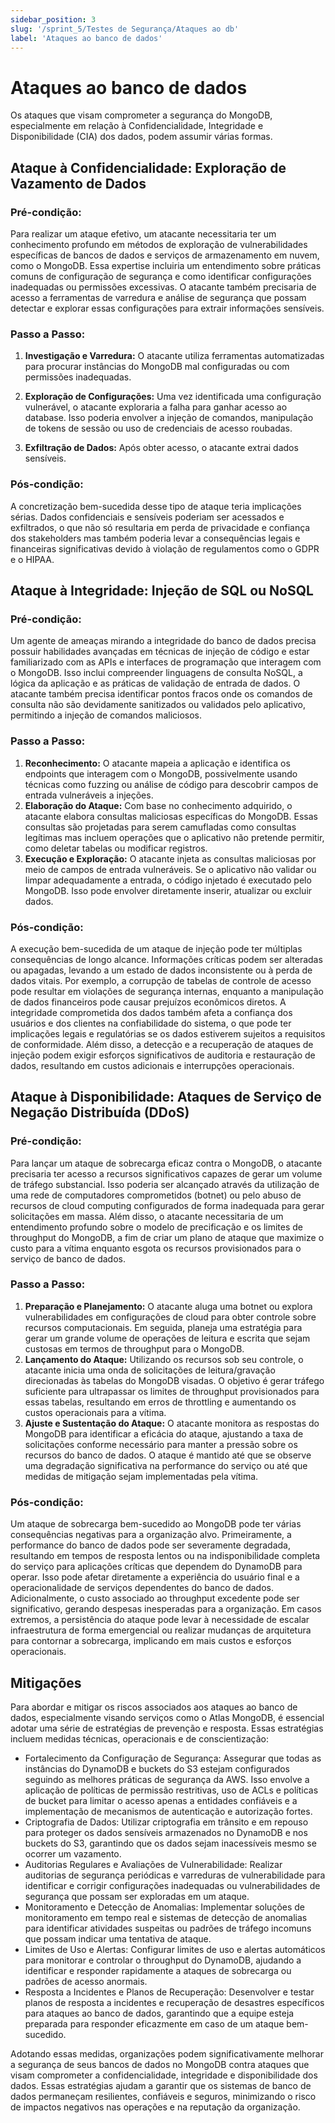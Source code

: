 ```yaml
---
sidebar_position: 3
slug: '/sprint_5/Testes de Segurança/Ataques ao db'
label: 'Ataques ao banco de dados'
---
```


# Ataques ao banco de dados

Os ataques que visam comprometer a segurança do MongoDB, especialmente em relação à Confidencialidade, Integridade e Disponibilidade (CIA) dos dados, podem assumir várias formas.

## Ataque à Confidencialidade: Exploração de Vazamento de Dados

### Pré-condição:
Para realizar um ataque efetivo, um atacante necessitaria ter um conhecimento profundo em métodos de exploração de vulnerabilidades específicas de bancos de dados e serviços de armazenamento em nuvem, como o MongoDB. Essa expertise incluiria um entendimento sobre práticas comuns de configuração de segurança e como identificar configurações inadequadas ou permissões excessivas. O atacante também precisaria de acesso a ferramentas de varredura e análise de segurança que possam detectar e explorar essas configurações para extrair informações sensíveis.

### Passo a Passo:
1. **Investigação e Varredura:** O atacante utiliza ferramentas automatizadas para procurar instâncias do MongoDB mal configuradas ou com permissões inadequadas.

2. **Exploração de Configurações:** Uma vez identificada uma configuração vulnerável, o atacante exploraria a falha para ganhar acesso ao database. Isso poderia envolver a injeção de comandos, manipulação de tokens de sessão ou uso de credenciais de acesso roubadas.

3. **Exfiltração de Dados:** Após obter acesso, o atacante extrai dados sensíveis.

### Pós-condição:
A concretização bem-sucedida desse tipo de ataque teria implicações sérias. Dados confidenciais e sensíveis poderiam ser acessados e exfiltrados, o que não só resultaria em perda de privacidade e confiança dos stakeholders mas também poderia levar a consequências legais e financeiras significativas devido à violação de regulamentos como o GDPR e o HIPAA.

## Ataque à Integridade: Injeção de SQL ou NoSQL

### Pré-condição:
Um agente de ameaças mirando a integridade do banco de dados precisa possuir habilidades avançadas em técnicas de injeção de código e estar familiarizado com as APIs e interfaces de programação que interagem com o MongoDB. Isso inclui compreender linguagens de consulta NoSQL, a lógica da aplicação e as práticas de validação de entrada de dados. O atacante também precisa identificar pontos fracos onde os comandos de consulta não são devidamente sanitizados ou validados pelo aplicativo, permitindo a injeção de comandos maliciosos.

### Passo a Passo:
1. **Reconhecimento:** O atacante mapeia a aplicação e identifica os endpoints que interagem com o MongoDB, possivelmente usando técnicas como fuzzing ou análise de código para descobrir campos de entrada vulneráveis a injeções.
2. **Elaboração do Ataque:** Com base no conhecimento adquirido, o atacante elabora consultas maliciosas específicas do MongoDB. Essas consultas são projetadas para serem camufladas como consultas legítimas mas incluem operações que o aplicativo não pretende permitir, como deletar tabelas ou modificar registros.
3. **Execução e Exploração:** O atacante injeta as consultas maliciosas por meio de campos de entrada vulneráveis. Se o aplicativo não validar ou limpar adequadamente a entrada, o código injetado é executado pelo MongoDB. Isso pode envolver diretamente inserir, atualizar ou excluir dados.

### Pós-condição:
A execução bem-sucedida de um ataque de injeção pode ter múltiplas consequências de longo alcance. Informações críticas podem ser alteradas ou apagadas, levando a um estado de dados inconsistente ou à perda de dados vitais. Por exemplo, a corrupção de tabelas de controle de acesso pode resultar em violações de segurança internas, enquanto a manipulação de dados financeiros pode causar prejuízos econômicos diretos. A integridade comprometida dos dados também afeta a confiança dos usuários e dos clientes na confiabilidade do sistema, o que pode ter implicações legais e regulatórias se os dados estiverem sujeitos a requisitos de conformidade. Além disso, a detecção e a recuperação de ataques de injeção podem exigir esforços significativos de auditoria e restauração de dados, resultando em custos adicionais e interrupções operacionais.

## Ataque à Disponibilidade: Ataques de Serviço de Negação Distribuída (DDoS)

### Pré-condição:
Para lançar um ataque de sobrecarga eficaz contra o MongoDB, o atacante precisaria ter acesso a recursos significativos capazes de gerar um volume de tráfego substancial. Isso poderia ser alcançado através da utilização de uma rede de computadores comprometidos (botnet) ou pelo abuso de recursos de cloud computing configurados de forma inadequada para gerar solicitações em massa. Além disso, o atacante necessitaria de um entendimento profundo sobre o modelo de precificação e os limites de throughput do MongoDB, a fim de criar um plano de ataque que maximize o custo para a vítima enquanto esgota os recursos provisionados para o serviço de banco de dados.

### Passo a Passo:
1. **Preparação e Planejamento:** O atacante aluga uma botnet ou explora vulnerabilidades em configurações de cloud para obter controle sobre recursos computacionais. Em seguida, planeja uma estratégia para gerar um grande volume de operações de leitura e escrita que sejam custosas em termos de throughput para o MongoDB.
2. **Lançamento do Ataque:** Utilizando os recursos sob seu controle, o atacante inicia uma onda de solicitações de leitura/gravação direcionadas às tabelas do MongoDB visadas. O objetivo é gerar tráfego suficiente para ultrapassar os limites de throughput provisionados para essas tabelas, resultando em erros de throttling e aumentando os custos operacionais para a vítima.
3. **Ajuste e Sustentação do Ataque:** O atacante monitora as respostas do MongoDB para identificar a eficácia do ataque, ajustando a taxa de solicitações conforme necessário para manter a pressão sobre os recursos do banco de dados. O ataque é mantido até que se observe uma degradação significativa na performance do serviço ou até que medidas de mitigação sejam implementadas pela vítima.

### Pós-condição:
Um ataque de sobrecarga bem-sucedido ao MongoDB pode ter várias consequências negativas para a organização alvo. Primeiramente, a performance do banco de dados pode ser severamente degradada, resultando em tempos de resposta lentos ou na indisponibilidade completa do serviço para aplicações críticas que dependem do DynamoDB para operar. Isso pode afetar diretamente a experiência do usuário final e a operacionalidade de serviços dependentes do banco de dados. Adicionalmente, o custo associado ao throughput excedente pode ser significativo, gerando despesas inesperadas para a organização. Em casos extremos, a persistência do ataque pode levar à necessidade de escalar infraestrutura de forma emergencial ou realizar mudanças de arquitetura para contornar a sobrecarga, implicando em mais custos e esforços operacionais.

## Mitigações

Para abordar e mitigar os riscos associados aos ataques ao banco de dados, especialmente visando serviços como o Atlas MongoDB, é essencial adotar uma série de estratégias de prevenção e resposta. Essas estratégias incluem medidas técnicas, operacionais e de conscientização:

- Fortalecimento da Configuração de Segurança: Assegurar que todas as instâncias do DynamoDB e buckets do S3 estejam configurados seguindo as melhores práticas de segurança da AWS. Isso envolve a aplicação de políticas de permissão restritivas, uso de ACLs e políticas de bucket para limitar o acesso apenas a entidades confiáveis e a implementação de mecanismos de autenticação e autorização fortes.
- Criptografia de Dados: Utilizar criptografia em trânsito e em repouso para proteger os dados sensíveis armazenados no DynamoDB e nos buckets do S3, garantindo que os dados sejam inacessíveis mesmo se ocorrer um vazamento.
- Auditorias Regulares e Avaliações de Vulnerabilidade: Realizar auditorias de segurança periódicas e varreduras de vulnerabilidade para identificar e corrigir configurações inadequadas ou vulnerabilidades de segurança que possam ser exploradas em um ataque.
- Monitoramento e Detecção de Anomalias: Implementar soluções de monitoramento em tempo real e sistemas de detecção de anomalias para identificar atividades suspeitas ou padrões de tráfego incomuns que possam indicar uma tentativa de ataque.
- Limites de Uso e Alertas: Configurar limites de uso e alertas automáticos para monitorar e controlar o throughput do DynamoDB, ajudando a identificar e responder rapidamente a ataques de sobrecarga ou padrões de acesso anormais.
- Resposta a Incidentes e Planos de Recuperação: Desenvolver e testar planos de resposta a incidentes e recuperação de desastres específicos para ataques ao banco de dados, garantindo que a equipe esteja preparada para responder eficazmente em caso de um ataque bem-sucedido.

Adotando essas medidas, organizações podem significativamente melhorar a segurança de seus bancos de dados no MongoDB contra ataques que visam comprometer a confidencialidade, integridade e disponibilidade dos dados. Essas estratégias ajudam a garantir que os sistemas de banco de dados permaneçam resilientes, confiáveis e seguros, minimizando o risco de impactos negativos nas operações e na reputação da organização.
